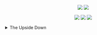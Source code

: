 <p align="center">
  <a href="https://discord.gg/c9ESSur"><img src="https://shields.io/discord/459014303224168449?label=discord&logo=discord&color=7289da" /></a>
  <img src="https://visitor-badge.glitch.me/badge?page_id=Kyza.Kyza" />
</p>

<p align="center">
  <img src="https://github-readme-stats.vercel.app/api?username=Kyza&theme=dark&hide=['issues']&show_icons=true" />
  <img src="https://github-readme-stats.vercel.app/api/top-langs/?username=Kyza&layout=compact&theme=dark" />
  <a href="https://github.com/Kyza/ittai">
    <img src="https://github-readme-stats.vercel.app/api/pin?username=Kyza&repo=ittai&theme=dark" />
  </a>
</p>

<details>
  <summary>The Upside Down</summary>
  
  <img src="https://kyza.github.io/Kyza/mick_rory.webp" />
</details>
